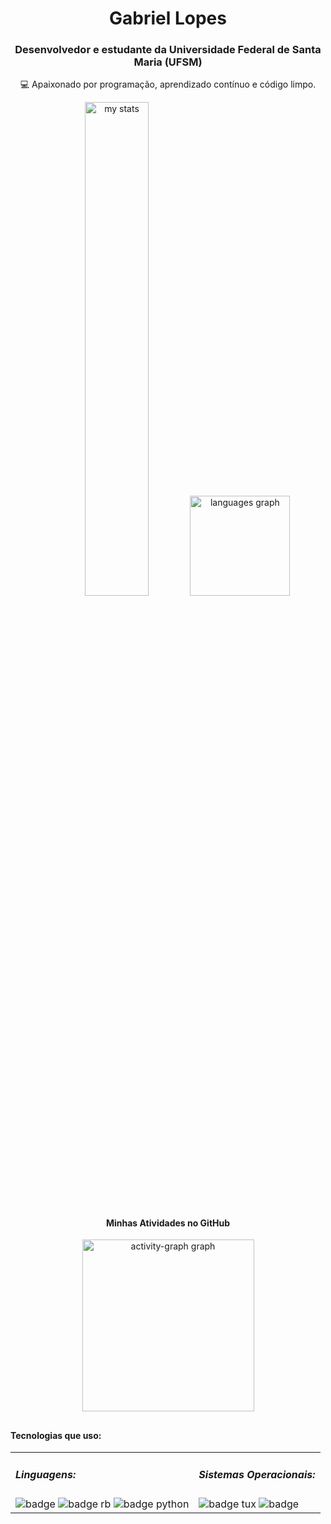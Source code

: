 <h1 align="center">Gabriel Lopes</h1>
<h3 align="center">Desenvolvedor e estudante da Universidade Federal de Santa Maria (UFSM)</h3>
<p align="center">💻 Apaixonado por programação, aprendizado contínuo e código limpo.</p>

<div align="center">
  <img alt="my stats" width="45%" src="https://github-readme-stats.vercel.app/api?username=Gabrieel-Lopees&show_icons=true&theme=graywhite&hide_border=false&rank_icon=github&include_all_commits=true"/>
  <img src="https://github-readme-stats.vercel.app/api/top-langs?username=Gabrieel-Lopees&locale=en&hide_title=false&layout=compact&card_width=320&langs_count=5&theme=graywhite&hide_border=false&order=2" height="160" alt="languages graph" />
</div>

##

<div align="center">
  <h4>Minhas Atividades no GitHub</h4>
  <img src="https://github-readme-activity-graph.vercel.app/graph?username=Gabrieel-Lopees&radius=16&theme=minimal&area=true&order=5&hide_border=true&hide_title=false&line=636363%20&point=636363%20" height="275" alt="activity-graph graph" />
</div>

##

<h4>Tecnologias que uso:</h4>
<table>
  <tr>
    <td>
      <h5>Linguagens:</h5>
      <img alt="badge" src="https://img.shields.io/badge/C-00599C?style=for-the-badge&logo=c&logoColor=white"/>
      <img alt="badge rb" src="https://img.shields.io/badge/Ruby-%23CC0000.svg?style=for-the-badge&logo=ruby&logoColor=white"/>
      <img alt="badge python" src="https://img.shields.io/badge/Python-FFD43B?style=for-the-badge&logo=python&logoColor=blue"/>
    </td>
    <td>
      <h5>Sistemas Operacionais:</h5>
      <img alt="badge tux" src="https://img.shields.io/badge/Linux-000?style=for-the-badge&logo=linux&logoColor=FCC624"/>
      <img alt="badge" src="https://img.shields.io/badge/Arch-1793D1?style=for-the-badge&logo=arch-linux&logoColor=white"/>
    </td>
  </tr>
</table>


